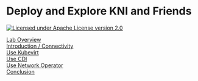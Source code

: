 # Deploy and Explore KNI and Friends

[![Licensed under Apache License version 2.0](https://img.shields.io/github/license/kubevirt/kubevirt.svg)](https://www.apache.org/licenses/LICENSE-2.0)

[Lab Overview](lab0.md)\
[Introduction / Connectivity](lab1.md)\
[Use Kubevirt](lab2.md)\
[Use CDI](lab3.md)\
[Use Network Operator](lab4.md)\
[Conclusion](lab5.md)
